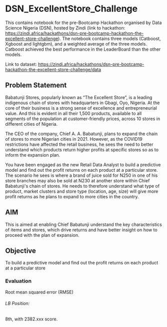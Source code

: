 # DSN_ExcellentStore_Challenge
This contains notebook for the pre-Bootcamp Hackathon organised by Data Science Nigeria (DSN), hosted by Zindi (link to hackathon: https://zindi.africa/hackathons/dsn-pre-bootcamp-hackathon-the-excellent-store-challenge). The notebook contains three models (Catboost, Xgboost and lightgbm), and a weighted average of the three models.
Catboost achieved the best performance in the LeaderBoard than the other models.

Link to dataset: https://zindi.africa/hackathons/dsn-pre-bootcamp-hackathon-the-excellent-store-challenge/data

## Problem Statement
Babatunji Stores, popularly known as “The Excellent Store”, is a leading indigenous chain of stores with headquarters in Gbagi, Oyo, Nigeria. At the core of their business is a strong sense of excellence and entrepreneurial value. And this is evident in all their 1,500 products, available to all segments of the population at customer-friendly prices, across 10 stores in different cities of Nigeria.

The CEO of the company, Chief A. A. Babatunji, plans to expand the chain of stores to more Nigerian cities in 2021. However, as the COVID19 restrictions have affected the retail business, he sees the need to better understand which products return higher profits at specific stores so as to inform the expansion plan.

You have been engaged as the new Retail Data Analyst to build a predictive model and find out the profit returns on each product at a particular store. The scenario he sees is where a brand of juice sold for N250 in one of his store branches may also be sold at N230 at another store within Chief Babatunji's chain of stores. He needs to therefore understand what type of product, market clusters and store type (location, age, size) will give more profit returns as he plans to expand to more cities in the country.

## AIM
This is aimed at enabling Chief Babatunji understand the key characteristics of items and stores, which drive returns and have better insight on how to proceed with the plan of expansion.

## Objective
To build a predictive model and find out the profit returns on each product at a particular store

### Evaluation
Root mean squared error (RMSE)
###### LB Position: 
8th, with 2382.xxx score.
